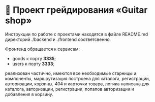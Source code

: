 # :guitar: Проект грейдирования «Guitar shop»

Инструкции по работе с проектами находятся в файле README.md директорий ./backend и ./frontend соответсвенно.

Фронтенд обращается к сервисам:

* goods к порту **3335**;
* users к порту **3333**;

реализован частично, имеются все необходимые старницы и компоненты, маршрутизация построена для
каталога, регистрации, авторизации, корзины, 404 и карточки товара, логика написана для каталога, авторизации, регистрации, попапов авторизации и добавления в корзину.

